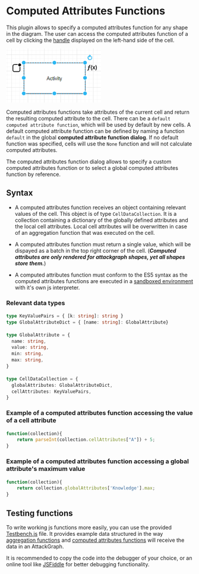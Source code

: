 # Computed Attributes Functions

This plugin allows to specify a computed attributes function for any shape in the diagram. The user can access the computed attributes function of a cell by clicking the [handle](technical/plugin.md#ui) displayed on the left-hand side of the cell.

![image of cell handles](images/CellHandles.png)

Computed attributes functions take attributes of the current cell and return the resulting computed attribute to the cell. There can be a `default computed attribute function`, which will be used by default by new cells. A default computed attribute function can be defined by naming a function `default` in the global **computed attribute function dialog**. If no default function was specified, cells will use the `None` function and will not calculate computed attributes.

The computed attributes function dialog allows to specify a custom computed attributes function or to select a global computed attributes function by reference.

## Syntax
- A computed attributes function receives an object containing relevant values of the cell. This object is of type `CellDataCollection`. It is a collection containing a dictionary of the globally defined attributes and the local cell attributes. Local cell attributes will be overwritten in case of an aggregation function that was executed on the cell.
- A computed attributes function must return a single value, which will be dispayed as a batch in the top right corner of the cell. (***Computed attributes are only rendered for attackgraph shapes, yet all shapes store them.***)

- A computed attributes function must conform to the ES5 syntax as the computed attributes functions are executed in a [sandboxed environment](https://github.com/NeilFraser/JS-Interpreter) with it's own js interpreter.

### Relevant data types
```ts
type KeyValuePairs = { [k: string]: string }
type GlobalAttributeDict = { [name: string]: GlobalAttribute}

type GlobalAttribute = {
  name: string,
  value: string,
  min: string,
  max: string,
}

type CellDataCollection = {
  globalAttributes: GlobalAttributeDict,
  cellAttributes: KeyValuePairs,
}
```

### Example of a computed attributes function accessing the value of a cell attribute
```js
function(collection){
    return parseInt(collection.cellAttributes["A"]) + 5;
}
```

### Example of a computed attributes function accessing a global attribute's maximum value
```js
function(collection){
    return collection.globalAttributes['Knowledge'].max;
}
```

## Testing functions

To write working js functions more easily, you can use the provided [Testbench.js](https://github.com/INCYDE-GmbH/drawio-plugin-attackgraphs/blob/main/TestBench.js) file. It provides example data structured in the way [aggregation functions](aggregation_functions.md) and [computed attributes functions](computed_attributes_functions.md) will receive the data in an AttackGraph.

It is recommended to copy the code into the debugger of your choice, or an online tool like [JSFiddle](https://jsfiddle.net/jsx0hvcw/) for better debugging functionality.
